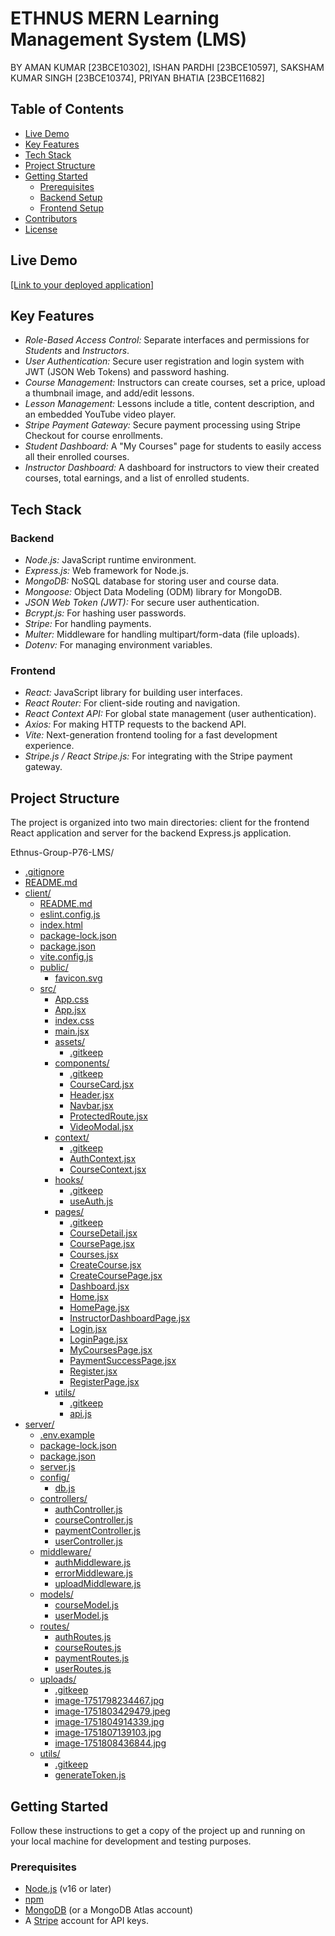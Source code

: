 # ETHNUS MERN Learning Management System (LMS)
BY AMAN KUMAR [23BCE10302], ISHAN PARDHI [23BCE10597], SAKSHAM KUMAR SINGH [23BCE10374], PRIYAN BHATIA [23BCE11682]

## Table of Contents

- [Live Demo](#live-demo)
- [Key Features](#key-features)
- [Tech Stack](#tech-stack)
- [Project Structure](#project-structure)
- [Getting Started](#getting-started)
  - [Prerequisites](#prerequisites)
  - [Backend Setup](#backend-setup)
  - [Frontend Setup](#frontend-setup)
- [Contributors](#contributors)
- [License](#license)

## Live Demo

[[Link to your deployed application]](https://ethnus-group-p76-lms.onrender.com/)

## Key Features

- *Role-Based Access Control:* Separate interfaces and permissions for *Students* and *Instructors*.
- *User Authentication:* Secure user registration and login system with JWT (JSON Web Tokens) and password hashing.
- *Course Management:* Instructors can create courses, set a price, upload a thumbnail image, and add/edit lessons.
- *Lesson Management:* Lessons include a title, content description, and an embedded YouTube video player.
- *Stripe Payment Gateway:* Secure payment processing using Stripe Checkout for course enrollments.
- *Student Dashboard:* A "My Courses" page for students to easily access all their enrolled courses.
- *Instructor Dashboard:* A dashboard for instructors to view their created courses, total earnings, and a list of enrolled students.

## Tech Stack

### Backend
- *Node.js:* JavaScript runtime environment.
- *Express.js:* Web framework for Node.js.
- *MongoDB:* NoSQL database for storing user and course data.
- *Mongoose:* Object Data Modeling (ODM) library for MongoDB.
- *JSON Web Token (JWT):* For secure user authentication.
- *Bcrypt.js:* For hashing user passwords.
- *Stripe:* For handling payments.
- *Multer:* Middleware for handling multipart/form-data (file uploads).
- *Dotenv:* For managing environment variables.

### Frontend
- *React:* JavaScript library for building user interfaces.
- *React Router:* For client-side routing and navigation.
- *React Context API:* For global state management (user authentication).
- *Axios:* For making HTTP requests to the backend API.
- *Vite:* Next-generation frontend tooling for a fast development experience.
- *Stripe.js / React Stripe.js:* For integrating with the Stripe payment gateway.

## Project Structure

The project is organized into two main directories: client for the frontend React application and server for the backend Express.js application.


Ethnus-Group-P76-LMS/
* [.gitignore](./.gitignore)
* [README.md](./README.md)
* [client/](./client/)
  * [README.md](./client/README.md)
  * [eslint.config.js](./client/eslint.config.js)
  * [index.html](./client/index.html)
  * [package-lock.json](./client/package-lock.json)
  * [package.json](./client/package.json)
  * [vite.config.js](./client/vite.config.js)
  * [public/](./client/public/)
    * [favicon.svg](./client/public/favicon.svg)
  * [src/](./client/src/)
    * [App.css](./client/src/App.css)
    * [App.jsx](./client/src/App.jsx)
    * [index.css](./client/src/index.css)
    * [main.jsx](./client/src/main.jsx)
    * [assets/](./client/src/assets/)
      * [.gitkeep](./client/src/assets/.gitkeep)
    * [components/](./client/src/components/)
      * [.gitkeep](./client/src/components/.gitkeep)
      * [CourseCard.jsx](./client/src/components/CourseCard.jsx)
      * [Header.jsx](./client/src/components/Header.jsx)
      * [Navbar.jsx](./client/src/components/Navbar.jsx)
      * [ProtectedRoute.jsx](./client/src/components/ProtectedRoute.jsx)
      * [VideoModal.jsx](./client/src/components/VideoModal.jsx)
    * [context/](./client/src/context/)
      * [.gitkeep](./client/src/context/.gitkeep)
      * [AuthContext.jsx](./client/src/context/AuthContext.jsx)
      * [CourseContext.jsx](./client/src/context/CourseContext.jsx)
    * [hooks/](./client/src/hooks/)
      * [.gitkeep](./client/src/hooks/.gitkeep)
      * [useAuth.js](./client/src/hooks/useAuth.js)
    * [pages/](./client/src/pages/)
      * [.gitkeep](./client/src/pages/.gitkeep)
      * [CourseDetail.jsx](./client/src/pages/CourseDetail.jsx)
      * [CoursePage.jsx](./client/src/pages/CoursePage.jsx)
      * [Courses.jsx](./client/src/pages/Courses.jsx)
      * [CreateCourse.jsx](./client/src/pages/CreateCourse.jsx)
      * [CreateCoursePage.jsx](./client/src/pages/CreateCoursePage.jsx)
      * [Dashboard.jsx](./client/src/pages/Dashboard.jsx)
      * [Home.jsx](./client/src/pages/Home.jsx)
      * [HomePage.jsx](./client/src/pages/HomePage.jsx)
      * [InstructorDashboardPage.jsx](./client/src/pages/InstructorDashboardPage.jsx)
      * [Login.jsx](./client/src/pages/Login.jsx)
      * [LoginPage.jsx](./client/src/pages/LoginPage.jsx)
      * [MyCoursesPage.jsx](./client/src/pages/MyCoursesPage.jsx)
      * [PaymentSuccessPage.jsx](./client/src/pages/PaymentSuccessPage.jsx)
      * [Register.jsx](./client/src/pages/Register.jsx)
      * [RegisterPage.jsx](./client/src/pages/RegisterPage.jsx)
    * [utils/](./client/src/utils/)
      * [.gitkeep](./client/src/utils/.gitkeep)
      * [api.js](./client/src/utils/api.js)
* [server/](./server/)
  * [.env.example](./server/.env.example)
  * [package-lock.json](./server/package-lock.json)
  * [package.json](./server/package.json)
  * [server.js](./server/server.js)
  * [config/](./server/config/)
    * [db.js](./server/config/db.js)
  * [controllers/](./server/controllers/)
    * [authController.js](./server/controllers/authController.js)
    * [courseController.js](./server/controllers/courseController.js)
    * [paymentController.js](./server/controllers/paymentController.js)
    * [userController.js](./server/controllers/userController.js)
  * [middleware/](./server/middleware/)
    * [authMiddleware.js](./server/middleware/authMiddleware.js)
    * [errorMiddleware.js](./server/middleware/errorMiddleware.js)
    * [uploadMiddleware.js](./server/middleware/uploadMiddleware.js)
  * [models/](./server/models/)
    * [courseModel.js](./server/models/courseModel.js)
    * [userModel.js](./server/models/userModel.js)
  * [routes/](./server/routes/)
    * [authRoutes.js](./server/routes/authRoutes.js)
    * [courseRoutes.js](./server/routes/courseRoutes.js)
    * [paymentRoutes.js](./server/routes/paymentRoutes.js)
    * [userRoutes.js](./server/routes/userRoutes.js)
  * [uploads/](./server/uploads/)
    * [.gitkeep](./server/uploads/.gitkeep)
    * [image-1751798234467.jpg](./server/uploads/image-1751798234467.jpg)
    * [image-1751803429479.jpeg](./server/uploads/image-1751803429479.jpeg)
    * [image-1751804914339.jpg](./server/uploads/image-1751804914339.jpg)
    * [image-1751807139103.jpg](./server/uploads/image-1751807139103.jpg)
    * [image-1751808436844.jpg](./server/uploads/image-1751808436844.jpg)
  * [utils/](./server/utils/)
    * [.gitkeep](./server/utils/.gitkeep)
    * [generateToken.js](./server/utils/generateToken.js)



## Getting Started

Follow these instructions to get a copy of the project up and running on your local machine for development and testing purposes.

### Prerequisites

- [Node.js](https://nodejs.org/) (v16 or later)
- [npm](https://www.npmjs.com/)
- [MongoDB](https://www.mongodb.com/try/download/community) (or a MongoDB Atlas account)
- A [Stripe](https://stripe.com/) account for API keys.
